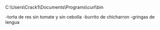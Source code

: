 C:\Users\Crack1\Documents\Programs\curl\bin

-torta de res sin tomate y sin cebolla
-burrito de chicharron
-gringas de lengua
